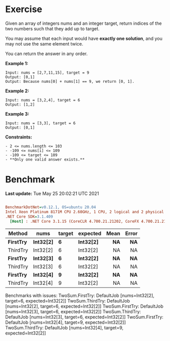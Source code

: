 ﻿# Exercise

Given an array of integers nums and an integer target, return indices of the two numbers such that they add up to target.

You may assume that each input would have **exactly one solution**, and you may not use the same element twice.

You can return the answer in any order. 

**Example 1:**
```
Input: nums = [2,7,11,15], target = 9
Output: [0,1]
Output: Because nums[0] + nums[1] == 9, we return [0, 1].
```

**Example 2:**
```
Input: nums = [3,2,4], target = 6
Output: [1,2]
```

**Example 3:**
```
Input: nums = [3,3], target = 6
Output: [0,1]
```

**Constraints:**
```
- 2 <= nums.length <= 103
- -109 <= nums[i] <= 109
- -109 <= target <= 109
- **Only one valid answer exists.**
```

# Benchmark

**Last update:** Tue May 25 20:02:21 UTC 2021

``` ini

BenchmarkDotNet=v0.12.1, OS=ubuntu 20.04
Intel Xeon Platinum 8171M CPU 2.60GHz, 1 CPU, 2 logical and 2 physical cores
.NET Core SDK=3.1.409
  [Host] : .NET Core 3.1.15 (CoreCLR 4.700.21.21202, CoreFX 4.700.21.21402), X64 RyuJIT


```
|   Method |     nums | target | expected | Mean | Error |
|--------- |--------- |------- |--------- |-----:|------:|
| **FirstTry** | **Int32[2]** |      **6** | **Int32[2]** |   **NA** |    **NA** |
| ThirdTry | Int32[2] |      6 | Int32[2] |   NA |    NA |
| **FirstTry** | **Int32[3]** |      **6** | **Int32[2]** |   **NA** |    **NA** |
| ThirdTry | Int32[3] |      6 | Int32[2] |   NA |    NA |
| **FirstTry** | **Int32[4]** |      **9** | **Int32[2]** |   **NA** |    **NA** |
| ThirdTry | Int32[4] |      9 | Int32[2] |   NA |    NA |

Benchmarks with issues:
  TwoSum.FirstTry: DefaultJob [nums=Int32[2], target=6, expected=Int32[2]]
  TwoSum.ThirdTry: DefaultJob [nums=Int32[2], target=6, expected=Int32[2]]
  TwoSum.FirstTry: DefaultJob [nums=Int32[3], target=6, expected=Int32[2]]
  TwoSum.ThirdTry: DefaultJob [nums=Int32[3], target=6, expected=Int32[2]]
  TwoSum.FirstTry: DefaultJob [nums=Int32[4], target=9, expected=Int32[2]]
  TwoSum.ThirdTry: DefaultJob [nums=Int32[4], target=9, expected=Int32[2]]
